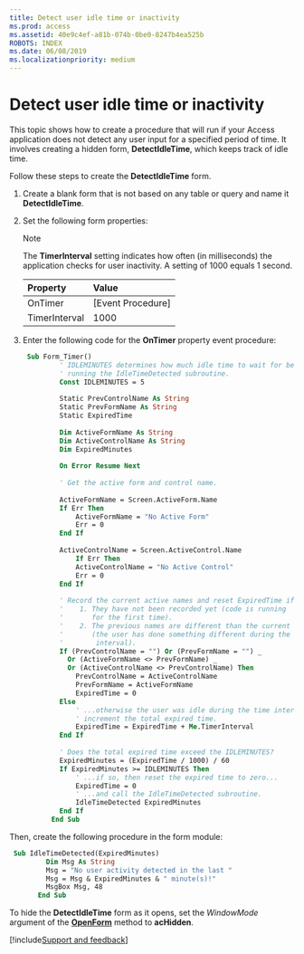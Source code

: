 ```yaml
---
title: Detect user idle time or inactivity
ms.prod: access
ms.assetid: 40e9c4ef-a81b-074b-0be0-8247b4ea525b
ROBOTS: INDEX
ms.date: 06/08/2019
ms.localizationpriority: medium
---
```



# Detect user idle time or inactivity

This topic shows how to create a procedure that will run if your Access application does not detect any user input for a specified period of time. It involves creating a hidden form, **DetectIdleTime**, which keeps track of idle time.

Follow these steps to create the **DetectIdleTime** form.

1. Create a blank form that is not based on any table or query and name it **DetectIdleTime**.

2. Set the following form properties:
    
   > [!NOTE] 
   > The **TimerInterval** setting indicates how often (in milliseconds) the application checks for user inactivity. A setting of 1000 equals 1 second.

   |**Property**|**Value**|
   |:-----|:-----|
   |OnTimer|[Event Procedure]|
   |TimerInterval|1000|

3. Enter the following code for the **OnTimer** property event procedure:
    
   ```vb
    Sub Form_Timer() 
            ' IDLEMINUTES determines how much idle time to wait for before 
            ' running the IdleTimeDetected subroutine. 
            Const IDLEMINUTES = 5 
    
            Static PrevControlName As String 
            Static PrevFormName As String 
            Static ExpiredTime 
    
            Dim ActiveFormName As String 
            Dim ActiveControlName As String 
            Dim ExpiredMinutes 
    
            On Error Resume Next 
    
            ' Get the active form and control name. 
    
            ActiveFormName = Screen.ActiveForm.Name 
            If Err Then 
                ActiveFormName = "No Active Form" 
                Err = 0 
            End If 
    
            ActiveControlName = Screen.ActiveControl.Name 
                If Err Then 
                ActiveControlName = "No Active Control" 
                Err = 0 
            End If 
    
            ' Record the current active names and reset ExpiredTime if: 
            '    1. They have not been recorded yet (code is running 
            '       for the first time). 
            '    2. The previous names are different than the current ones 
            '       (the user has done something different during the timer 
            '        interval). 
            If (PrevControlName = "") Or (PrevFormName = "") _ 
              Or (ActiveFormName <> PrevFormName) _ 
              Or (ActiveControlName <> PrevControlName) Then 
                PrevControlName = ActiveControlName 
                PrevFormName = ActiveFormName 
                ExpiredTime = 0 
            Else 
                ' ...otherwise the user was idle during the time interval, so 
                ' increment the total expired time. 
                ExpiredTime = ExpiredTime + Me.TimerInterval 
            End If 
    
            ' Does the total expired time exceed the IDLEMINUTES? 
            ExpiredMinutes = (ExpiredTime / 1000) / 60 
            If ExpiredMinutes >= IDLEMINUTES Then 
                ' ...if so, then reset the expired time to zero... 
                ExpiredTime = 0 
                ' ...and call the IdleTimeDetected subroutine. 
                IdleTimeDetected ExpiredMinutes 
            End If 
          End Sub
   ```

Then, create the following procedure in the form module:
        
   ```vb
    Sub IdleTimeDetected(ExpiredMinutes) 
            Dim Msg As String 
            Msg = "No user activity detected in the last " 
            Msg = Msg & ExpiredMinutes & " minute(s)!" 
            MsgBox Msg, 48 
          End Sub
   ```

To hide the **DetectIdleTime** form as it opens, set the _WindowMode_ argument of the **[OpenForm](../../../api/Access.DoCmd.OpenForm.md)** method to **acHidden**.

[!include[Support and feedback](~/includes/feedback-boilerplate.md)]
